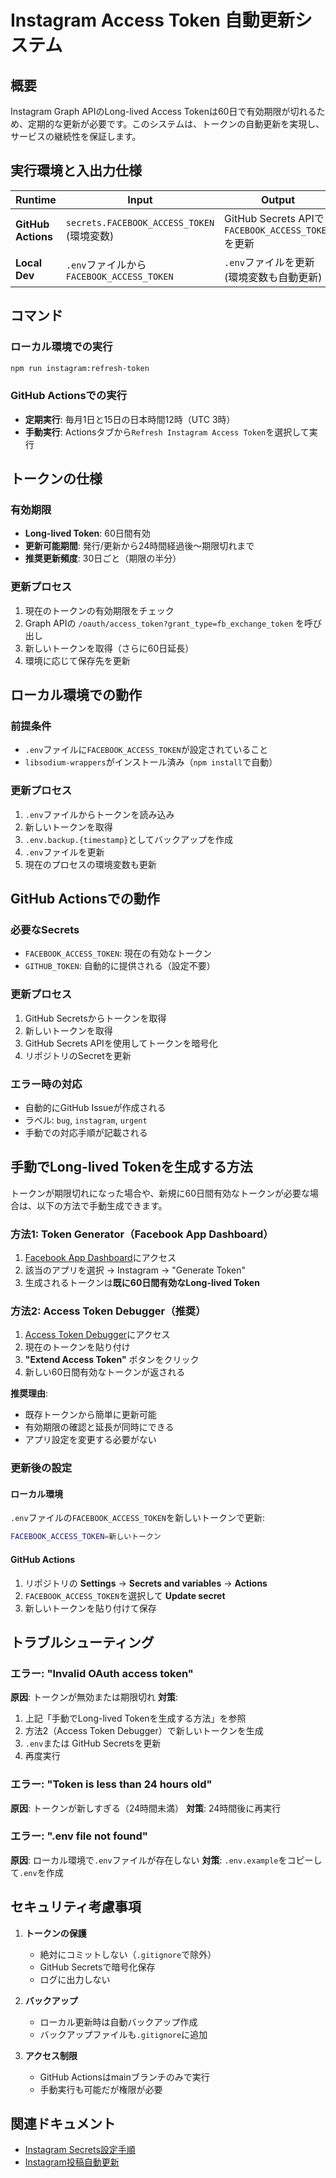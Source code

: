 # Instagram Access Token 自動更新システム

## 概要

Instagram Graph APIのLong-lived Access Tokenは60日で有効期限が切れるため、定期的な更新が必要です。このシステムは、トークンの自動更新を実現し、サービスの継続性を保証します。

## 実行環境と入出力仕様

| Runtime | Input | Output |
|---------|-------|--------|
| **GitHub Actions** | `secrets.FACEBOOK_ACCESS_TOKEN`<br>(環境変数) | GitHub Secrets APIで<br>`FACEBOOK_ACCESS_TOKEN`を更新 |
| **Local Dev** | `.env`ファイルから<br>`FACEBOOK_ACCESS_TOKEN` | `.env`ファイルを更新<br>(環境変数も自動更新) |

## コマンド

### ローカル環境での実行
```bash
npm run instagram:refresh-token
```

### GitHub Actionsでの実行
- **定期実行**: 毎月1日と15日の日本時間12時（UTC 3時）
- **手動実行**: Actionsタブから`Refresh Instagram Access Token`を選択して実行

## トークンの仕様

### 有効期限
- **Long-lived Token**: 60日間有効
- **更新可能期間**: 発行/更新から24時間経過後〜期限切れまで
- **推奨更新頻度**: 30日ごと（期限の半分）

### 更新プロセス
1. 現在のトークンの有効期限をチェック
2. Graph APIの `/oauth/access_token?grant_type=fb_exchange_token` を呼び出し
3. 新しいトークンを取得（さらに60日延長）
4. 環境に応じて保存先を更新

## ローカル環境での動作

### 前提条件
- `.env`ファイルに`FACEBOOK_ACCESS_TOKEN`が設定されていること
- `libsodium-wrappers`がインストール済み（`npm install`で自動）

### 更新プロセス
1. `.env`ファイルからトークンを読み込み
2. 新しいトークンを取得
3. `.env.backup.{timestamp}`としてバックアップを作成
4. `.env`ファイルを更新
5. 現在のプロセスの環境変数も更新

## GitHub Actionsでの動作

### 必要なSecrets
- `FACEBOOK_ACCESS_TOKEN`: 現在の有効なトークン
- `GITHUB_TOKEN`: 自動的に提供される（設定不要）

### 更新プロセス
1. GitHub Secretsからトークンを取得
2. 新しいトークンを取得
3. GitHub Secrets APIを使用してトークンを暗号化
4. リポジトリのSecretを更新

### エラー時の対応
- 自動的にGitHub Issueが作成される
- ラベル: `bug`, `instagram`, `urgent`
- 手動での対応手順が記載される

## 手動でLong-lived Tokenを生成する方法

トークンが期限切れになった場合や、新規に60日間有効なトークンが必要な場合は、以下の方法で手動生成できます。

### 方法1: Token Generator（Facebook App Dashboard）
1. [Facebook App Dashboard](https://developers.facebook.com/)にアクセス
2. 該当のアプリを選択 → Instagram → "Generate Token"
3. 生成されるトークンは**既に60日間有効なLong-lived Token**

### 方法2: Access Token Debugger（推奨）
1. [Access Token Debugger](https://developers.facebook.com/tools/debug/accesstoken/)にアクセス
2. 現在のトークンを貼り付け
3. **"Extend Access Token"** ボタンをクリック
4. 新しい60日間有効なトークンが返される

**推奨理由**:
- 既存トークンから簡単に更新可能
- 有効期限の確認と延長が同時にできる
- アプリ設定を変更する必要がない

### 更新後の設定

#### ローカル環境
`.env`ファイルの`FACEBOOK_ACCESS_TOKEN`を新しいトークンで更新:
```bash
FACEBOOK_ACCESS_TOKEN=新しいトークン
```

#### GitHub Actions
1. リポジトリの **Settings** → **Secrets and variables** → **Actions**
2. `FACEBOOK_ACCESS_TOKEN`を選択して **Update secret**
3. 新しいトークンを貼り付けて保存

## トラブルシューティング

### エラー: "Invalid OAuth access token"
**原因**: トークンが無効または期限切れ
**対策**:
1. 上記「手動でLong-lived Tokenを生成する方法」を参照
2. 方法2（Access Token Debugger）で新しいトークンを生成
3. `.env`または GitHub Secretsを更新
4. 再度実行

### エラー: "Token is less than 24 hours old"
**原因**: トークンが新しすぎる（24時間未満）
**対策**: 24時間後に再実行

### エラー: ".env file not found"
**原因**: ローカル環境で`.env`ファイルが存在しない
**対策**: `.env.example`をコピーして`.env`を作成

## セキュリティ考慮事項

1. **トークンの保護**
   - 絶対にコミットしない（`.gitignore`で除外）
   - GitHub Secretsで暗号化保存
   - ログに出力しない

2. **バックアップ**
   - ローカル更新時は自動バックアップ作成
   - バックアップファイルも`.gitignore`に追加

3. **アクセス制限**
   - GitHub Actionsはmainブランチのみで実行
   - 手動実行も可能だが権限が必要

## 関連ドキュメント

- [Instagram Secrets設定手順](./instagram-secrets-setup.md)
- [Instagram投稿自動更新](../README.md#instagram-integration)
